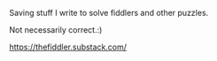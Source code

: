 Saving stuff I write to solve fiddlers and other puzzles.

Not necessarily correct.:)

https://thefiddler.substack.com/
